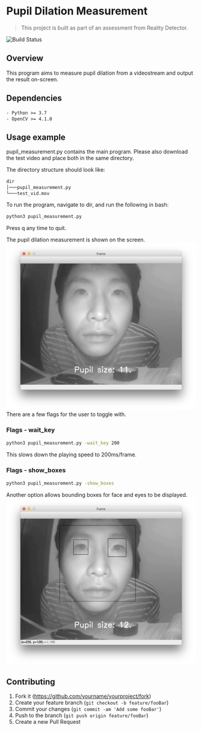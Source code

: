 # Pupil Dilation Measurement
> This project is built as part of an assessment from Reality Detector.

![Build Status][travis-image]

## Overview
This program aims to measure pupil dilation from a videostream and output the result on-screen.

## Dependencies
```
- Python >= 3.7
- OpenCV >= 4.1.0
```

## Usage example

pupil_measurement.py contains the main program. Please also download the test video and place both in the same directory.

The directory structure should look like:
```
dir
│───pupil_measurement.py
└───test_vid.mov
```

To run the program, navigate to dir, and run the following in bash:

```sh
python3 pupil_measurement.py
```
Press q any time to quit.

The pupil dilation measurement is shown on the screen.
![](demo/demo0.png)
There are a few flags for the user to toggle with.

### Flags - wait_key

```sh
python3 pupil_measurement.py -wait_key 200
```
This slows down the playing speed to 200ms/frame.

### Flags - show_boxes
```sh
python3 pupil_measurement.py -show_boxes
```
Another option allows bounding boxes for face and eyes to be displayed.
![](demo/demo1.png)


## Contributing

1. Fork it (<https://github.com/yourname/yourproject/fork>)
2. Create your feature branch (`git checkout -b feature/fooBar`)
3. Commit your changes (`git commit -am 'Add some fooBar'`)
4. Push to the branch (`git push origin feature/fooBar`)
5. Create a new Pull Request

<!-- Markdown link & img dfn's -->
[npm-image]: https://img.shields.io/npm/v/datadog-metrics.svg?style=flat-square
[npm-url]: https://npmjs.org/package/datadog-metrics
[npm-downloads]: https://img.shields.io/npm/dm/datadog-metrics.svg?style=flat-square
[travis-image]: https://img.shields.io/travis/dbader/node-datadog-metrics/master.svg?style=flat-square
[travis-url]: https://travis-ci.org/dbader/node-datadog-metrics
[wiki]: https://github.com/yourname/yourproject/wiki
